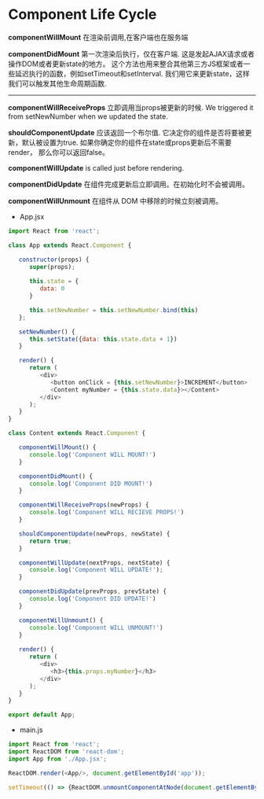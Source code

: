 # Component Life Cycle
**componentWillMount** 在渲染前调用,在客户端也在服务端

**componentDidMount** 第一次渲染后执行，仅在客户端. 这是发起AJAX请求或者操作DOM或者更新state的地方。 这个方法也用来整合其他第三方JS框架或者一些延迟执行的函数，例如setTimeout和setInterval. 我们用它来更新state，这样我们可以触发其他生命周期函数.
****
**componentWillReceiveProps** 立即调用当props被更新的时候. We triggered it from setNewNumber when we updated the state.

**shouldComponentUpdate** 应该返回一个布尔值. 它决定你的组件是否将要被更新，默认被设置为true. 如果你确定你的组件在state或props更新后不需要render， 那么你可以返回false。

**componentWillUpdate** is called just before rendering.

**componentDidUpdate** 在组件完成更新后立即调用。在初始化时不会被调用。

**componentWillUnmount** 在组件从 DOM 中移除的时候立刻被调用。

* App.jsx
```js
import React from 'react';

class App extends React.Component {

   constructor(props) {
      super(props);
		
      this.state = {
         data: 0
      }

      this.setNewNumber = this.setNewNumber.bind(this)
   };

   setNewNumber() {
      this.setState({data: this.state.data + 1})
   }

   render() {
      return (
         <div>
            <button onClick = {this.setNewNumber}>INCREMENT</button>
            <Content myNumber = {this.state.data}></Content>
         </div>
      );
   }
}

class Content extends React.Component {

   componentWillMount() {
      console.log('Component WILL MOUNT!')
   }

   componentDidMount() {
      console.log('Component DID MOUNT!')
   }

   componentWillReceiveProps(newProps) {    
      console.log('Component WILL RECIEVE PROPS!')
   }

   shouldComponentUpdate(newProps, newState) {
      return true;
   }

   componentWillUpdate(nextProps, nextState) {
      console.log('Component WILL UPDATE!');
   }

   componentDidUpdate(prevProps, prevState) {
      console.log('Component DID UPDATE!')
   }

   componentWillUnmount() {
      console.log('Component WILL UNMOUNT!')
   }
	
   render() {
      return (
         <div>
            <h3>{this.props.myNumber}</h3>
         </div>
      );
   }
}

export default App;
```

* main.js
```js
import React from 'react';
import ReactDOM from 'react-dom';
import App from './App.jsx';

ReactDOM.render(<App/>, document.getElementById('app'));

setTimeout(() => {ReactDOM.unmountComponentAtNode(document.getElementById('app'));}, 10000);
```